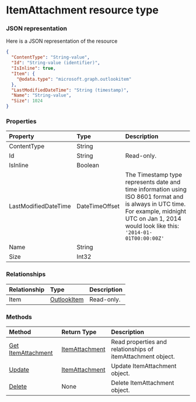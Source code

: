 # ItemAttachment resource type



### JSON representation

Here is a JSON representation of the resource

<!-- {
  "blockType": "resource",
  "optionalProperties": [
    "Item"
  ],
  "@odata.type": "microsoft.graph.itemattachment"
}-->

```json
{
  "ContentType": "String-value",
  "Id": "String-value (identifier)",
  "IsInline": true,
  "Item": {
    "@odata.type": "microsoft.graph.outlookitem"
  },
  "LastModifiedDateTime": "String (timestamp)",
  "Name": "String-value",
  "Size": 1024
}

```
### Properties
| Property	   | Type	|Description|
|:---------------|:--------|:----------|
|ContentType|String||
|Id|String| Read-only.|
|IsInline|Boolean||
|LastModifiedDateTime|DateTimeOffset|The Timestamp type represents date and time information using ISO 8601 format and is always in UTC time. For example, midnight UTC on Jan 1, 2014 would look like this: `'2014-01-01T00:00:00Z'`|
|Name|String||
|Size|Int32||

### Relationships
| Relationship | Type	|Description|
|:---------------|:--------|:----------|
|Item|[OutlookItem](outlookitem.md)| Read-only.|

### Methods

| Method		   | Return Type	|Description|
|:---------------|:--------|:----------|
|[Get ItemAttachment](../api/itemattachment_get.md) | [ItemAttachment](itemattachment.md) |Read properties and relationships of itemAttachment object.|
|[Update](../api/itemattachment_update.md) | [ItemAttachment](itemattachment.md)	|Update ItemAttachment object. |
|[Delete](../api/itemattachment_delete.md) | None |Delete ItemAttachment object. |

<!-- uuid: 8fcb5dbc-d5aa-4681-8e31-b001d5168d79
2015-10-25 14:57:30 UTC -->
<!-- {
  "type": "#page.annotation",
  "description": "ItemAttachment resource",
  "keywords": "",
  "section": "documentation",
  "tocPath": ""
}-->